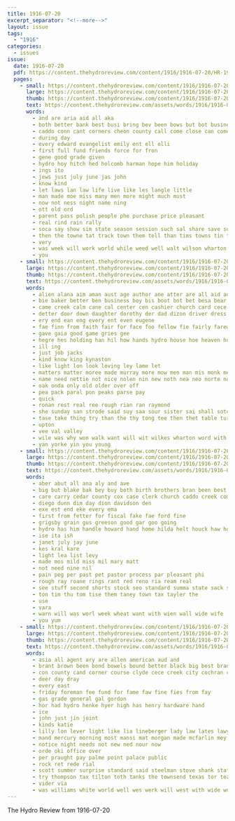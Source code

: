 ```yaml
---
title: 1916-07-20
excerpt_separator: "<!--more-->"
layout: issue
tags:
  - "1916"
categories:
  - issues
issue:
  date: 1916-07-20
  pdf: https://content.thehydroreview.com/content/1916/1916-07-20/HR-1916-07-20.pdf
  pages:
    - small: https://content.thehydroreview.com/content/1916/1916-07-20/small/HR-1916-07-20-01.jpg
      large: https://content.thehydroreview.com/content/1916/1916-07-20/large/HR-1916-07-20-01.jpg
      thumb: https://content.thehydroreview.com/content/1916/1916-07-20/thumbnails/HR-1916-07-20-01.jpg
      text: https://content.thehydroreview.com/assets/words/1916/1916-07-20/HR-1916-07-20-01.txt
      words:
        - and are aria aid all aka
        - both better bank best busi bring bev been bows but bot business began back bas bus
        - caddo conn cant corners cheon county call come close can comes chance crank
        - during day
        - every edward evangelist emily ent ell elli
        - first full fund friends force for fron
        - gene good grade given
        - hydro hoy hitch hed holcomb harman hope him holiday
        - ings ito
        - jews just july june jas john
        - know kind
        - let laws lan law life live like les langle little
        - man made moe miss many men more might much must
        - now not ness night name ning
        - ott old ord
        - parent pass polish people phe purchase price pleasant
        - real rind rain rally
        - soca say show sim state season session such sal share save subject speed sae sing
        - then the towne tat track town them tell than tims towns tin too try
        - very
        - was week will work world while weed well walt wilson wharton west want wish with water wide weld way
        - you
    - small: https://content.thehydroreview.com/content/1916/1916-07-20/small/HR-1916-07-20-02.jpg
      large: https://content.thehydroreview.com/content/1916/1916-07-20/large/HR-1916-07-20-02.jpg
      thumb: https://content.thehydroreview.com/content/1916/1916-07-20/thumbnails/HR-1916-07-20-02.jpg
      text: https://content.thehydroreview.com/assets/words/1916/1916-07-20/HR-1916-07-20-02.txt
      words:
        - alien alana aim aman aust age author ane atter are all aid adele army and arm ace
        - bie baker better ben business boy bis boot bot bet besa bear but bank been
        - came creek calm cane cal center cen cashier church card cece can company
        - detter door down daughter dorothy der dad dizon driver dress
        - ery end ean eng every ent even eugene
        - fae finn from faith fair for face foo fellow fie fairly farewell
        - gave gaia good game gries gee
        - hegre hes holding han hil how hands hydro house hoe heaven home hee her honor had hale hand him heard
        - ill ing
        - just job jacks
        - kind know king kynaston
        - like light lon look loving ley lame let
        - matters matter moree made murray more mow men man mis monk merritte money miss mean
        - name need nettie not nice nolen nin new noth nea neo norte now
        - oak onda only old older over off
        - pea pack paral pon peaks parse pay
        - quick
        - ronan rest real ree rough rian ran raymond
        - she sunday san strode said suy saa sour sister sai shall soto stakes shadow smiling stand show seen seger sein seven sit shelter see sealy sar
        - tase take thing try than the thy tong tee then thet table turn tall tat thew them trickle towne ting ton tite too
        - upton
        - vee val valley
        - wile was why won walk want will wit wilkes wharton word with way
        - yan yorke yin you young
    - small: https://content.thehydroreview.com/content/1916/1916-07-20/small/HR-1916-07-20-03.jpg
      large: https://content.thehydroreview.com/content/1916/1916-07-20/large/HR-1916-07-20-03.jpg
      thumb: https://content.thehydroreview.com/content/1916/1916-07-20/thumbnails/HR-1916-07-20-03.jpg
      text: https://content.thehydroreview.com/assets/words/1916/1916-07-20/HR-1916-07-20-03.txt
      words:
        - aber abut all ana aly and ave
        - big but blake bak bey buy both birth brothers bran been best band border baird
        - care carry cedar county cox case clerk church caddo creek company can cross con cho cash city change
        - diego dunn dim day dion davidson den
        - exe est end eke every ema
        - first from fetter for fiscal fake fae ford fine
        - grigsby grain gus greeson good gar goo going
        - hydro has him handle howard hand home hilda helt houck haw hot hatin
        - ise ita ish
        - janet july jay june
        - kes kral kare
        - light lea list levy
        - made mos mild miss mil mary matt
        - not need nine nil
        - pain peg per past pet pastor process par pleasant phi
        - rough ray roane rings rant red reno ria ream real
        - see stuff second shorts stock seo standard summa state sack sunday south sal subject smee somo sea slate she sho stipes scott suit sale spin
        - ton tim thu tom tise them taney town tax tayler the
        - use
        - vara
        - warn will was worl week wheat want with wien wall wide wife
        - you yum
    - small: https://content.thehydroreview.com/content/1916/1916-07-20/small/HR-1916-07-20-04.jpg
      large: https://content.thehydroreview.com/content/1916/1916-07-20/large/HR-1916-07-20-04.jpg
      thumb: https://content.thehydroreview.com/content/1916/1916-07-20/thumbnails/HR-1916-07-20-04.jpg
      text: https://content.thehydroreview.com/assets/words/1916/1916-07-20/HR-1916-07-20-04.txt
      words:
        - asia all agent ary are allen american aud and
        - brant brown been bond bowels bound better black big best bradley bus barn balance but burn bank
        - con county cand corner course clyde cece creek city cochran cad cream credit comp collins company colorado cour cash
        - deer day dray
        - every east
        - friday foreman fee fund for fame faw fine fies from fay
        - gas grade general gal gordon
        - hor had hydro henke hyer high has henry hardware hand
        - ice
        - john just jin joint
        - kinds katie
        - lilly lon lever light like lia lineberger lady law lates lawyer lot
        - mand mercury morning most mansi mat morgan made mcfarlin mey market monday man
        - notice night needs not new ned nour now
        - orde oki office over
        - per praught pay palme point palace public
        - rock ret rede rial
        - scott summer surprise standard said steelman stove shank state she sumption suit school saturday sunday surgeon sales sus savage
        - try thompson tax tilton toth tanks the townsend texas tor tea
        - vider via
        - was williams white world well wes werk will west with wide work
---
```


The Hydro Review from 1916-07-20

<!--more-->

